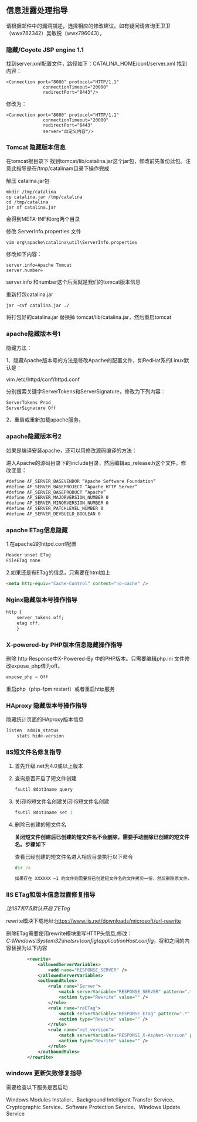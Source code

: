 ## 信息泄露处理指导

请根据邮件中的漏洞描述，选择相应的修改建议。如有疑问请咨询王卫卫（wwx782342）吴敏锐（wwx796043）。

### 隐藏/Coyote JSP engine 1.1

找到server.xml配置文件，路径如下：CATALINA_HOME/conf/server.xml
找到内容：

```hxm
<Connection port="8080" protocol="HTTP/1.1"
              connectionTimeout="20000"
              redirectPort="8443"/>
```

修改为：

```hxml
<Connection port="8080" protocol="HTTP/1.1"
              connectionTimeout="20000"
              redirectPort="8443"
              server="自定义内容"/>
```

### Tomcat 隐藏版本信息

 在tomcat根目录下 找到tomcat/lib/catalina.jar这个jar包，修改前先备份此包。注意此指导是在/tmp/catalinam目录下操作完成

解压 catalina.jar包

```shell
mkdir /tmp/catalina
cp catalina.jar /tmp/catalina
cd /tmp/catalina
jar xf catalina.jar
```

会得到META-INF和org两个目录

修改  ServerInfo.properties 文件

```shell
vim org\apache\catalina\util\ServerInfo.properties
```

修改如下内容：

```shell
server.info=Apache Tomcat
server.number=
```

server.info 和number这个后面就是我们的tomcat版本信息

重新打包catalina.jar

```shell
jar -cvf catalina.jar ./
```

将打包好的catalina.jar 替换掉 tomcat/lib/catalina.jar，然后重启tomcat

### apache隐藏版本号1

隐藏方法：

1、隐藏Apache版本号的方法是修改Apache的配置文件，如RedHat系的Linux默认是：

vim /etc/httpd/conf/httpd.conf

分别搜索关键字ServerTokens和ServerSignature，修改为下列内容：

```xml
ServerTokens Prod
ServerSignature Off
```

2、重启或重新加载apache服务。

### apache隐藏版本号2

如果是编译安装apache，还可以用修改源码编译的方法：

进入Apache的源码目录下的include目录，然后编辑ap_release.h这个文件，修改变量：

```xml
#define AP_SERVER_BASEVENDOR “Apache Software Foundation”
#define AP_SERVER_BASEPROJECT “Apache HTTP Server”
#define AP_SERVER_BASEPRODUCT “Apache”
#define AP_SERVER_MAJORVERSION_NUMBER 0
#define AP_SERVER_MINORVERSION_NUMBER 0
#define AP_SERVER_PATCHLEVEL_NUMBER 0
#define AP_SERVER_DEVBUILD_BOOLEAN 0
```



### apache ETag信息隐藏

1.在apache2的httpd.conf配置

```xml
Header unset ETag
FileETag none
```

2.如果还是有ETag的信息，只需要在html加上

```html
<meta http-equiv="Cache-Control" content="no-cache" />
```

### Nginx隐藏版本号操作指导

```xml
http {
   	server_tokens off;
	etag off;
	}
```

### X-powered-by PHP版本信息隐藏操作指导

删除 http Response中X-Powered-By 中的PHP版本。只需要编辑php.ini 文件修改expose_php值为off。

```php
expose_php = Off
```

重启php（php-fpm restart）或者重启http服务

### HAproxy 隐藏版本号操作指导

隐藏统计页面的HAproxy版本信息 

```xml
listen  admin_status 
	stats hide-version
```

### IIS短文件名修复指导

1. 首先升级.net为4.0或以上版本

2. 查询是否开启了短文件创建

   ```powershell
   fsutil 8dot3name query
   ```

3. 关闭IIS短文件名创建关闭IIS短文件名创建

   ```powershell
   fsutil 8dot3name set 1
   ```

4. 删除已创建的短文件名

   **关闭短文件创建后已创建的短文件名不会删除，需要手动删除已创建的短文件名。步骤如下**

   查看已经创建的短文件名进入相应目录执行以下命令

   ```cmd
   dir /x
   ```

   ```xml
   如果存在 XXXXXX ~1 的文件则需要将已创建短文件名的文件拷贝一份，然后删除原文件，再将拷贝的文件改为原来的名称即可
   ```

### IIS ETag和版本信息泄露修复指导

*注IIS7和7.5默认开启了ETag*

rewrite模块下载地址:https://www.iis.net/downloads/microsoft/url-rewrite

删除ETag需要使用rewrite模块重写HTTP头信息,修改：*C:\Windows\System32\inetsrv\config\applicationHost.config*，将<rewrite>和</rewrite>之间的内容替换为以下内容

```xml
        <rewrite>
            <allowedServerVariables>
                <add name="RESPONSE_SERVER" />
            </allowedServerVariables>
            <outboundRules>
                <rule name="Server">
                    <match serverVariable="RESPONSE_SERVER" pattern=".*" />
                    <action type="Rewrite" value="" />
                </rule>
                <rule name="reETag">
                    <match serverVariable="RESPONSE_ETag" pattern=".*" />
                    <action type="Rewrite" value="" />
                </rule>
                <rule name="net_version">
                    <match serverVariable="RESPONSE_X-AspNet-Version" pattern=".*" />
                    <action type="Rewrite" value="" />
                </rule>
            </outboundRules>
        </rewrite>
```

### windows 更新失败修复指导

需要检查以下服务是否启动

Windows Modules Installer、Background Intelligent Transfer Service、Cryptographic Service、Software
Protection Service、Windows Update Service